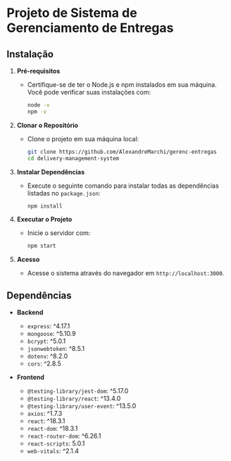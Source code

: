 # Projeto de Sistema de Gerenciamento de Entregas

## Instalação

1. **Pré-requisitos**

   - Certifique-se de ter o Node.js e npm instalados em sua máquina. Você pode verificar suas instalações com:

     ```bash
     node -v
     npm -v
     ```

2. **Clonar o Repositório**

   - Clone o projeto em sua máquina local:

     ```bash
     git clone https://github.com/AlexandreMarchi/gerenc-entregas
     cd delivery-management-system
     ```

3. **Instalar Dependências**

   - Execute o seguinte comando para instalar todas as dependências listadas no `package.json`:

     ```bash
     npm install
     ```

4. **Executar o Projeto**

   - Inicie o servidor com:

     ```bash
     npm start
     ```
     
5. **Acesso**

   - Acesse o sistema através do navegador em `http://localhost:3000`.

## Dependências

- **Backend**
  - `express`: ^4.17.1
  - `mongoose`: ^5.10.9
  - `bcrypt`: ^5.0.1
  - `jsonwebtoken`: ^8.5.1
  - `dotenv`: ^8.2.0
  - `cors`: ^2.8.5

- **Frontend**
  - `@testing-library/jest-dom`: ^5.17.0
  - `@testing-library/react`: ^13.4.0
  - `@testing-library/user-event`: ^13.5.0
  - `axios`: ^1.7.3
  - `react`: ^18.3.1
  - `react-dom`: ^18.3.1
  - `react-router-dom`: ^6.26.1
  - `react-scripts`: 5.0.1
  - `web-vitals`: ^2.1.4
